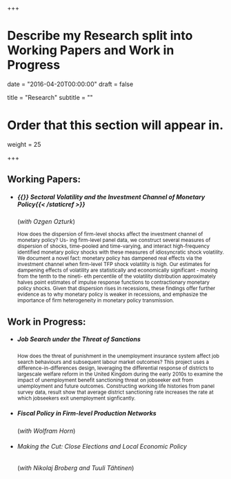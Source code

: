 +++
# Describe my Research split into Working Papers and Work in Progress

date = "2016-04-20T00:00:00"
draft = false

title = "Research"
subtitle = ""

# Order that this section will appear in.
weight = 25

+++

<h2>Working Papers:</h2>
<ul>
<li><p><h5>{{<staticref "uploads/volatility_nov2021.pdf" "newtab" >}} <i class="fas fa-file-alt"></i> Sectoral Volatility and the Investment Channel of Monetary Policy{{< /staticref >}}</h5>
(<i>with Ozgen Ozturk</i>)</p>
<p><small>How does the dispersion of firm-level shocks affect the investment channel of monetary policy? Us-
ing firm-level panel data, we construct several measures of dispersion of shocks, time-pooled and
time-varying, and interact high-frequency identified monetary policy shocks with these measures of
idiosyncratic shock volatility. We document a novel fact: monetary policy has dampened real effects
via the investment channel when firm-level TFP shock volatility is high. Our estimates for dampening
effects of volatility are statistically and economically significant - moving from the tenth to the nineti-
eth percentile of the volatility distribution approximately halves point estimates of impulse response
functions to contractionary monetary policy shocks. Given that dispersion rises in recessions, these
findings offer further evidence as to why monetary policy is weaker in recessions, and emphasize the
importance of firm heterogeneity in monetary policy transmission.</small></p></li></ul>

<h2>Work in Progress:</h2>

<ul>
<li>
<h5> Job Search under the Threat of Sanctions</h5>
<p><small>How does the threat of punishment in the unemployment insurance system affect job search behaviours and subsequent labour market outcomes? This project uses a difference-in-differences design, leveraging the differential response of districts to largescale welfare reform in the United Kingdom during the early 2010s to examine the impact of unemployment benefit sanctioning threat on jobseeker exit from unemployment and future outcomes. Constructing working life histories from panel survey data, result show that average district sanctioning rate increases the rate at which jobseekers exit unemployment signficantly.</small></p></li></ul>

<ul><li><p><h5>Fiscal Policy in Firm-level Production Networks</h5>
(<i>with Wolfram Horn</i>)</p></li></ul>

<ul><li><p><h6> Making the Cut: Close Elections and Local Economic Policy</h6>
(<i>with Nikolaj Broberg and Tuuli Tähtinen</i>)</p></li></ul>
